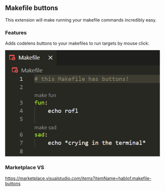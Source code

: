 ## Makefile buttons

This extension will make running your makefile commands incredibly easy.

### Features

Adds codelens buttons to your makefiles to run targets by mouse click:

![feature X](images/main-feature.png "Main feature")


### Marketplace VS
https://marketplace.visualstudio.com/items?itemName=hablof.makefile-buttons